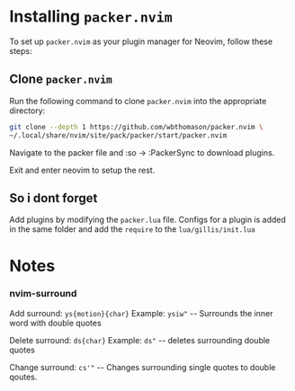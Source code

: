 # Installing `packer.nvim`

To set up `packer.nvim` as your plugin manager for Neovim, follow these steps:

## Clone `packer.nvim`

Run the following command to clone `packer.nvim` into the appropriate directory:

```bash
git clone --depth 1 https://github.com/wbthomason/packer.nvim \
~/.local/share/nvim/site/pack/packer/start/packer.nvim
```

Navigate to the packer file and :so -> :PackerSync to download plugins.

Exit and enter neovim to setup the rest.

## So i dont forget
Add plugins by modifying the `packer.lua` file. Configs for a plugin is added in the same folder and add the `require` to the `lua/gillis/init.lua`

# Notes

### nvim-surround

Add surround: `ys{motion}{char}`
Example: `ysiw"` -- Surrounds the inner word with double quotes

Delete surround: `ds{char}`
Example: `ds"` -- deletes surrounding double quotes

Change surround: `cs'"` -- Changes surrounding single quotes to double qoutes.
